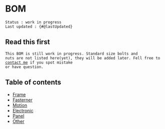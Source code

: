# BOM

<code>Status : work in progress</code>  
<code>Last updated : {#@lastUpdated} </code>

## Read this first

<code>This BOM is still work in progress. Standard size bolts and nuts are not listed here(yet), they will be added later. Fell free to [contact me](https://discord.gg/WZVP2HuAag) if you spot mistake or have question.</code>

## Table of contents

- [Frame](#frame)
- [Fasterner](#fasterner)
- [Motion](#motion)
- [Electronic](#electronic)
- [Panel](#panel)
- [Other](#other)
